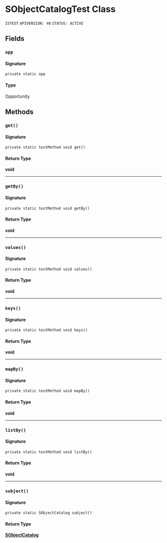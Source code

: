 # SObjectCatalogTest Class

`ISTEST`
`APIVERSION: 46`
`STATUS: ACTIVE`

## Fields
### `opp`

#### Signature
```apex
private static opp
```

#### Type
Opportunity

## Methods
### `get()`

#### Signature
```apex
private static testMethod void get()
```

#### Return Type
**void**

---

### `getBy()`

#### Signature
```apex
private static testMethod void getBy()
```

#### Return Type
**void**

---

### `values()`

#### Signature
```apex
private static testMethod void values()
```

#### Return Type
**void**

---

### `keys()`

#### Signature
```apex
private static testMethod void keys()
```

#### Return Type
**void**

---

### `mapBy()`

#### Signature
```apex
private static testMethod void mapBy()
```

#### Return Type
**void**

---

### `listBy()`

#### Signature
```apex
private static testMethod void listBy()
```

#### Return Type
**void**

---

### `subject()`

#### Signature
```apex
private static SObjectCatalog subject()
```

#### Return Type
**[SObjectCatalog](SObjectCatalog.md)**